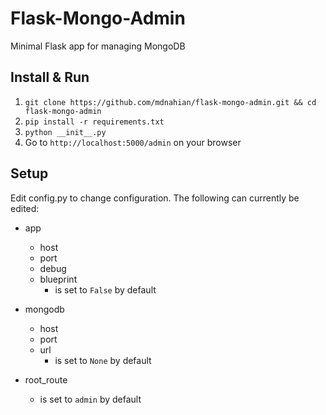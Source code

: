 # Flask-Mongo-Admin

Minimal Flask app for managing MongoDB

## Install & Run

1. `git clone https://github.com/mdnahian/flask-mongo-admin.git && cd flask-mongo-admin`
2. `pip install -r requirements.txt`
3. `python __init__.py`
4. Go to `http://localhost:5000/admin` on your browser

## Setup

Edit config.py to change configuration. The following can currently be edited:

* app
	* host
	* port
	* debug
	* blueprint
		* is set to `False` by default

* mongodb
	* host
	* port
	* url
		* is set to `None` by default


* root_route
	* is set to `admin` by default
